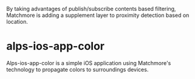 By taking advantages of publish/subscribe contents based filtering, Matchmore is adding a supplement layer to proximity detection based on location.

# alps-ios-app-color
Alps-ios-app-color is a simple iOS application using Matchmore's technology to propagate colors to surroundings devices.
